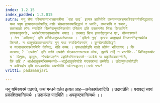 ```yaml
---
index: 1.2.15
index_padded: 1.2.015
sutra: ननु चैषा परिभाषाप्याभाच्छास्त्रीया `वाह ऊठ्` इत्यत्र ज्ञापितेति तस्यामन्तरङ्गबहिरङ्गयोरसिद्धत्वाद्
  यथा पपुष इत्यादावल्लोपादिषु वसोः संप्रसारणस्यासिद्धत्वं न भवति, तथात्रापि न स्यात्,
  ततश्चातो लोपः स्यादिति सिच्येवानुनासिकलोप एषितव्य इति वक्तव्यमेव सिचः कित्त्वमिति
  ज्ञापकानुपपत्तेः, अमंस्तेत्यादावुपधालोपः स्यात् । तस्मात् सिच इकारोऽनुबन्ध एव, नौच्चारणार्थः
  । तेन `अदिताम्` इति प्रतिषेधादुपधालोपाभावः । `इदितो नुम्` इत्यत्र धातुग्रहणं सिजन्तनिवृत्त्यर्थमेव
  क्रियते, न धातूपदेशावस्थायामेव नुम् यथा स्यादित्येवमर्थम् । कुण्डेत्यादिसिद्धये
  च यत्नान्तरमास्थेयमिति केचित्; नेति वयम् । उपधालोपेऽपि नातो लोपेन भवितव्यम् । किं
  कारणम् ? `उपदेश` इति वर्तते उपदेशे योऽकारान्तस्तस्य लोपः, इहापि तर्हि न प्राप्नोति--`धिन्विकृण्व्योर
  च` धिनुतः, कृणुतः, नोपदेशग्रहणेन प्रकृतिरभिसम्बध्यते--उपदेशे या प्रकृतिरकारान्तेति,
  किं तर्हि ? आर्धधातुकमभिसम्बध्यते--आर्द्धधातुकोपदेशे यदकारान्तं तस्येति । तदेवमुपधालोपेऽपि
  न कश्चिद्दोष इति ज्ञापकार्यमेव वचनमिति सर्वमनाकुलम्।।यमो गन्धने
vritti: padamanjari

---
```

ननु यमिरुपरमे पठ्यते, कथं गन्धने वर्तत इत्यत आह--अनेकार्थत्वादिति । उदायतेति । परावद्यं स्वयं प्रकाशितवानित्यर्थः । उदायंस्त पादमिति । अपकृष्टवानित्यर्थः ।।